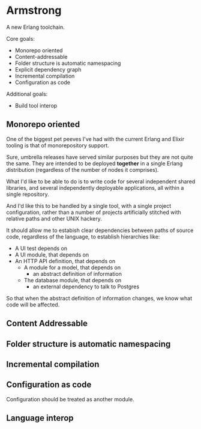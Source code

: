 # Armstrong

A new Erlang toolchain.

Core goals:
- Monorepo oriented
- Content-addressable
- Folder structure is automatic namespacing
- Explicit dependency graph
- Incremental compilation
- Configuration as code

Additional goals:
- Build tool interop

## Monorepo oriented

One of the biggest pet peeves I've had with the current Erlang and
Elixir tooling is that of monorepository support.

Sure, umbrella releases have served similar purposes but they are
not quite the same. They are intended to be deployed __together__
in a single Erlang distribution (regardless of the number of nodes
it comprises).

What I'd like to be able to do is to write code for several independent shared
libraries, and several independently deployable applications, all within a
single repository. 

And I'd like this to be handled by a single tool, with a single project
configuration, rather than a number of projects artificially stitched with
relative paths and other UNIX hackery.

It should allow me to estabish clear dependencies between paths of source code,
regardless of the language, to establish hierarchies like:

* A UI test depends on
* A UI module, that depends on
* An HTTP API definition, that depends on
  * A module for a model, that depends on
    * an abstract definition of information
  * The database module, that depends on
    * an external dependency to talk to Postgres

So that when the abstract definition of information changes, we know what code
will be affected.

## Content Addressable

## Folder structure is automatic namespacing

## Incremental compilation

## Configuration as code
Configuration should be treated as another module.

## Language interop
